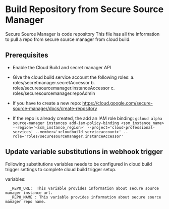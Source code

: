 # Build Repository from Secure Source Manager

Secure Source Manager is code repository
This file has all the information to pull a repo from secure source manager from cloud build.

## Prerequisites

* Enable the Cloud Build and secret manager API
* Give the cloud build service account the following roles:
    a. roles/secretmanager.secretAccessor
    b. roles/securesourcemanager.instanceAccessor
    c. roles/securesourcemanager.repoAdmin

* If you have to create a new repo:
    https://cloud.google.com/secure-source-manager/docs/create-repository

* If the repo is already created, the add an IAM role binding:
    `gcloud alpha source-manager instances add-iam-policy-binding <ssm_instance_name>  --region='<ssm_instance_region>' --project='cloud-professional-services' --member='<cloudbuild serviceaccount>' --role='roles/securesourcemanager.instanceAccessor'`


## Update variable substitutions in webhook trigger

Following substitutions variables needs to be configured in cloud build trigger settings to complete cloud build trigger setup. 

variables:
```
  _REPO_URL:  This variable provides information about secure source manager instance url.
  _REPO_NAME : This variable provides information about secure source manager repo name.
```

